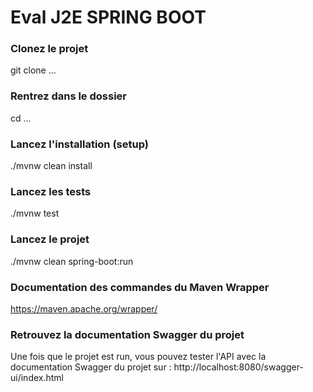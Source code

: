 # Eval J2E SPRING BOOT

### Clonez le projet
git clone ...

### Rentrez dans le dossier
cd ...

### Lancez l'installation (setup)
./mvnw clean install

### Lancez les tests
./mvnw test

### Lancez le projet
./mvnw clean spring-boot:run

### Documentation des commandes du Maven Wrapper
https://maven.apache.org/wrapper/

### Retrouvez la documentation Swagger du projet

Une fois que le projet est run, vous pouvez tester l'API avec la documentation Swagger du projet sur : http://localhost:8080/swagger-ui/index.html
